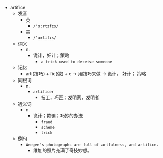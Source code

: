- artifice
  - 发音
    - 英
      - `/'ɑːrtɪfɪs/`
    - 美
      - `/'ɑrtɪfɪs/`
  - 词义
    - n.
      - 诡计，奸计；策略
        - `a trick used to deceive someone`
  - 记忆
    - arti(技巧) + fic(做) + e → 用技巧来做 → 诡计， 奸计； 策略
  - 同根词
    - n.
      - `artificer`
        - 技工，巧匠；发明家，发明者
  - 近义词
    - n.
      - 诡计；欺骗；巧妙的办法
        - `fraud`
        - `scheme`
        - `trick`
  - 例句
    - `Weegee's photographs are full of artfulness, and artifice.`
      - 维加的照片充满了奇技妙想。

